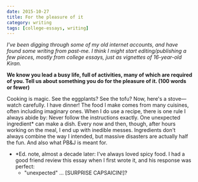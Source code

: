 ```yaml
---
date: 2015-10-27
title: For the pleasure of it
category: writing
tags: [college-essays, writing]
---
```


*I've been digging through some of my old internet accounts, and have found some writing from past-me. I think I might start editing/publishing a few pieces, mostly from college essays, just as vignettes of 16-year-old Kiran.*

**We know you lead a busy life, full of activities, many of which are required of you. Tell us about something you do for the pleasure of it. (100 words or fewer)**

Cooking is magic. See the eggplants? See the tofu? Now, here's a stove—watch carefully. I have dinner! The food I make comes from many cuisines, often including imaginary ones. When I do use a recipe, there is one rule I always abide by: Never follow the instructions exactly. One unexpected ingredient* can make a dish. Every now and then, though, after hours working on the meal, I end up with inedible messes. Ingredients don't always combine the way I intended, but massive disasters are actually half the fun. And also what PB&J is meant for.

- *Ed. note, almost a decade later: I've always loved spicy food. I had a good friend review this essay when I first wrote it, and his response was perfect:
  - "unexpected" ... [SURPRISE CAPSAICIN!]?

